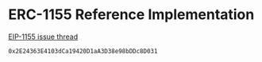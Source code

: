 # ERC-1155 Reference Implementation


[EIP-1155 issue thread](https://github.com/ethereum/EIPs/issues/1155)

```
0x2E24363E4103dCa19420D1aA3D38e98bDDc8D031
```

